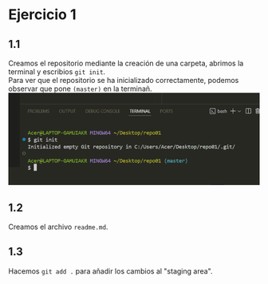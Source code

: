 # Ejercicio 1
## 1.1
Creamos el repositorio mediante la creación de una carpeta, abrimos la terminal y escribios `git init`.  
Para ver que el repositorio se ha inicializado correctamente, podemos observar que pone `(master)` en la terminañ.
![Ejercicio1.1](img/img1.png)

## 1.2
Creamos el archivo `readme.md`.

## 1.3
Hacemos `git add .` para añadir los cambios al "staging area".